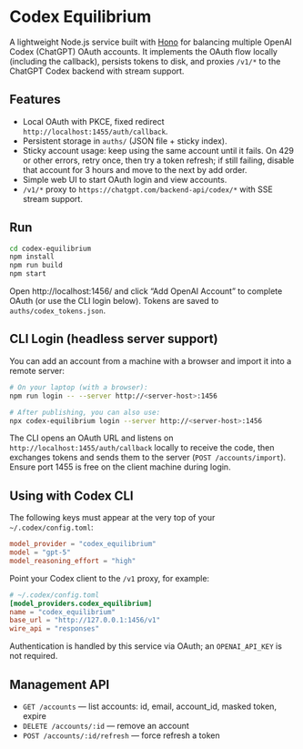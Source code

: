 # Codex Equilibrium

A lightweight Node.js service built with [Hono](https://hono.dev/) for balancing multiple OpenAI Codex (ChatGPT) OAuth accounts. It implements the OAuth flow locally (including the callback), persists tokens to disk, and proxies `/v1/*` to the ChatGPT Codex backend with stream support.

## Features

- Local OAuth with PKCE, fixed redirect `http://localhost:1455/auth/callback`.
- Persistent storage in `auths/` (JSON file + sticky index).
- Sticky account usage: keep using the same account until it fails.
  On 429 or other errors, retry once, then try a token refresh;
  if still failing, disable that account for 3 hours and move to the next by add order.
- Simple web UI to start OAuth login and view accounts.
- `/v1/*` proxy to `https://chatgpt.com/backend-api/codex/*` with SSE stream support.

## Run

```bash
cd codex-equilibrium
npm install
npm run build
npm start
```

Open http://localhost:1456/ and click “Add OpenAI Account” to complete OAuth (or use the CLI login below). Tokens are saved to `auths/codex_tokens.json`.

## CLI Login (headless server support)

You can add an account from a machine with a browser and import it into a remote server:

```bash
# On your laptop (with a browser):
npm run login -- --server http://<server-host>:1456

# After publishing, you can also use:
npx codex-equilibrium login --server http://<server-host>:1456
```

The CLI opens an OAuth URL and listens on `http://localhost:1455/auth/callback` locally to receive the code, then exchanges tokens and sends them to the server (`POST /accounts/import`). Ensure port 1455 is free on the client machine during login.

## Using with Codex CLI

The following keys must appear at the very top of your `~/.codex/config.toml`:

```toml
model_provider = "codex_equilibrium"
model = "gpt-5"
model_reasoning_effort = "high"
```

Point your Codex client to the `/v1` proxy, for example:

```toml
# ~/.codex/config.toml
[model_providers.codex_equilibrium]
name = "codex_equilibrium"
base_url = "http://127.0.0.1:1456/v1"
wire_api = "responses"
```

Authentication is handled by this service via OAuth; an `OPENAI_API_KEY` is not required.

## Management API

- `GET /accounts` — list accounts: id, email, account_id, masked token, expire
- `DELETE /accounts/:id` — remove an account
- `POST /accounts/:id/refresh` — force refresh a token
